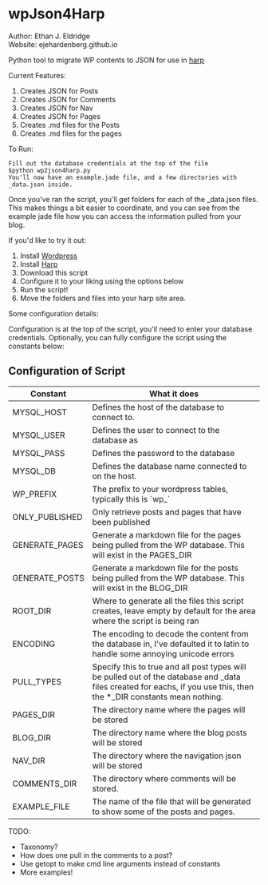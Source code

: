 wpJson4Harp
===========

Author: Ethan J. Eldridge  
Website: ejehardenberg.github.io  

Python tool to migrate WP contents to JSON for use in [harp](http://harpjs.com/)


Current Features:

1. Creates JSON for Posts
2. Creates JSON for Comments
3. Creates JSON for Nav
4. Creates JSON for Pages
5. Creates .md files for the Posts
6. Creates .md files for the pages

To Run:

    Fill out the database credentials at the top of the file
    $python wp2json4harp.py 
    You'll now have an example.jade file, and a few directories with _data.json inside.

Once you've ran the script, you'll get folders for each of the _data.json files. This makes things a bit easier to coordinate, and you can see from the example jade file how you can access the information pulled from your blog.

If you'd like to try it out:

1. Install [Wordpress](http://teamtreehouse.com/library/how-to-make-a-wordpress-blog/getting-started-with-wordpress/the-famous-5minute-wordpress-install-2)
2. Install [Harp](http://harpjs.com/)
3. Download this script
4. Configure it to your liking using the options below
5. Run the script!
6. Move the folders and files into your harp site area.

Some configuration details:

Configuration is at the top of the script, you'll need to enter your database credentials.
Optionally, you can fully configure the script using the constants below:

Configuration of Script
------------------------------------------------------------

<table>
	<thead>
		<tr>
			<th>Constant</th><th>What it does</th>
		</tr>
	</thead>
	<tbody>
		<tr>
			<td>MYSQL_HOST</td>
			<td>Defines the host of the database to connect to.</td>
		</tr>
		<tr>
			<td>MYSQL_USER</td>
			<td>Defines the user to connect to the database as</td>
		</tr>
		<tr>
			<td>MYSQL_PASS</td>
			<td>Defines the password to the database</td>
		</tr>
		<tr>
			<td>MYSQL_DB</td>
			<td>Defines the database name connected to on the host.</td>
		</tr>
		<tr>
			<td>WP_PREFIX</td>
			<td>The prefix to your wordpress tables, typically this is `wp_`</td>
		</tr>
		<tr>
			<td>ONLY_PUBLISHED</td>
			<td>Only retrieve posts and pages that have been published</td>
		</tr>
		<tr>
			<td>GENERATE_PAGES</td>
			<td>Generate a markdown file for the pages being pulled from the WP database. This will exist in the PAGES_DIR</td>
		</tr>
		<tr>
			<td>GENERATE_POSTS</td>
			<td>Generate a markdown file for the posts being pulled from the WP database. This will exist in the BLOG_DIR</td>
		</tr>
		<tr>
			<td>ROOT_DIR</td>
			<td>Where to generate all the files this script creates, leave empty by default for the area where the script is being ran</td>
		</tr>
		<tr>
			<td>ENCODING</td>
			<td>The encoding to decode the content from the database in, I've defaulted it to latin to handle some annoying unicode errors</td>
		</tr>
		<tr>
			<td>PULL_TYPES</td>
			<td>Specify this to true and all post types will be pulled out of the database and _data files created for eachs, if you use this, then the *_DIR constants mean nothing.</td>
		</tr>
		<tr>
			<td>PAGES_DIR</td>
			<td>The directory name where the pages will be stored</td>
		</tr>
		<tr>
			<td>BLOG_DIR</td>
			<td>The directory name where the blog posts will be stored</td>
		</tr>
		<tr>
			<td>NAV_DIR</td>
			<td>The directory where the navigation json will be stored</td>
		</tr>
		<tr>
			<td>COMMENTS_DIR</td>
			<td>The directory where comments will be stored. </td>
		</tr>
		<tr>
			<td>EXAMPLE_FILE</td>
			<td>The name of the file that will be generated to show some of the posts and pages.</td>
		</tr>
	</tbody>
</table>

TODO: 

- Taxonomy?
- How does one pull in the comments to a post?
- Use getopt to make cmd line arguments instead of constants
- More examples!


